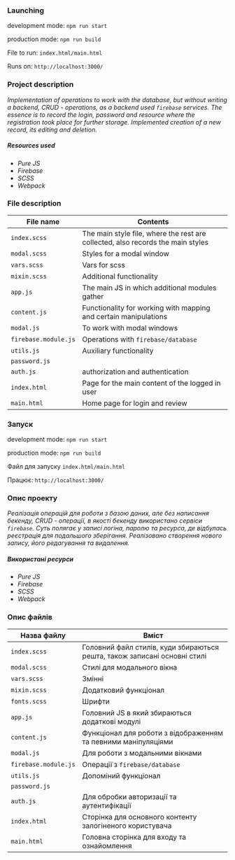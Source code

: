 ### Launching
development mode: `npm run start`

production mode: `npm run build`

File to run: `index.html/main.html`

Runs on: `http://localhost:3000/`

### Project description
_Implementation of operations to work with the database, but without writing a backend, CRUD - operations, as a backend used
`firebase` services. The essence is to record the login, password and resource where the registration took place for further storage.
Implemented creation of a new record, its editing and deletion._

##### Resources used
* _Pure JS_
* _Firebase_
* _SCSS_
* _Webpack_

### File description
File name         | Contents
------------------|----------------------
`index.scss `     | The main style file, where the rest are collected, also records the main styles
`modal.scss`      | Styles for a modal window
`vars.scss `      | Vars for scss
`mixin.scss`      | Additional functionality
`app.js`          | The main JS in which additional modules gather
`content.js`      | Functionality for working with mapping and certain manipulations
`modal.js`        | To work with modal windows
`firebase.module.js` | Operations with `firebase/database` 
`utils.js` | Auxiliary functionality
`password.js`| 
`auth.js`| authorization and authentication
`index.html`| Page for the main content of the logged in user
`main.html`| Home page for login and review

### Запуск 
development mode: `npm run start`

production mode: `npm run build`

Файл для запуску `index.html/main.html`

Працює: `http://localhost:3000/`

### Опис проекту
_Реалізація операцій для роботи з базою даних, але без написання бекенду, CRUD - операції, в якості бекенду використано 
сервіси `firebase`. Суть полягає у записі логіна, паролю та ресурса, де відбулась реєстрація для подальшого зберігання.
Реалізовано створення нового запису, його редагування та видалення._ 

##### Використані ресурси 
* _Pure JS_
* _Firebase_
* _SCSS_
* _Webpack_

### Опис файлів
Назва файлу     | Вміст
----------------|----------------------
`index.scss `     | Головний файл стилів, куди збираються решта, також записані основні стилі 
`modal.scss`      | Стилі для модального вікна
`vars.scss `      | Змінні 
`mixin.scss`      | Додатковий функціонал
`fonts.scss`      | Шрифти
`app.js`          | Головний JS в який збираються додаткові модулі
`content.js`      | Функціонал для роботи з відображенням та певними маніпуляціями
`modal.js`        | Для роботи з модальними вікнами
`firebase.module.js` | Операції з `firebase/database` 
`utils.js` | Допоміний функціонал
`password.js`| 
`auth.js`| Для обробки авторизації та аутентифікації
`index.html`| Сторінка для основного контенту залогіненого користувача
`main.html`| Головна сторінка для входу та ознайомлення


